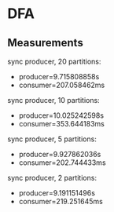 # DFA

## Measurements

sync producer, 20 partitions:

* producer=9.715808858s
* consumer=207.058462ms

sync producer, 10 partitions:

* producer=10.025242598s
* consumer=353.644183ms

sync producer, 5 partitions:

* producer=9.927862036s
* consumer=202.744433ms

sync producer, 2 partitions:

* producer=9.191151496s
* consumer=219.251645ms
